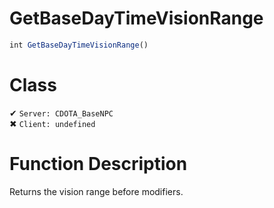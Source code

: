 # GetBaseDayTimeVisionRange
```js	
int GetBaseDayTimeVisionRange()
```
# Class
✔ `Server: CDOTA_BaseNPC`  
✖ `Client: undefined`  

# Function Description
Returns the vision range before modifiers.
